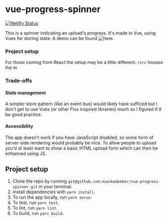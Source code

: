# vue-progress-spinner
[![Netlify Status](https://api.netlify.com/api/v1/badges/35611505-c40c-4dfe-b739-7d53756d87b6/deploy-status)](https://app.netlify.com/sites/vigorous-curran-fdf510/deploys)

This is a spinner indicating an upload's progress. It's made in Vue, using Vuex for storing state. A demo can be found ![here](https://vigorous-curran-fdf510.netlify.com/).

### Project setup
For those coming from React the setup may be a little different. `/src` houses the m

### Trade-offs
#### State management
A simpler store pattern (like an event bus) would likely have sufficed but I don't get to use Vuex (or other Flux inspired libraries) much so I figured it'd be good practice.

#### Accessibility
The app doesn't work if you have JavaScript disabled, so some form of server-side rendering would probably be nice. To allow people to upload you'd at least want to show a basic HTML upload form which can then be enhanced using JS.

## Project setup
1. Clone the repo by running `git@github.com:nienkedekker/vue-progress-spinner.git` in your terminal.
2. Install dependencies with `yarn install`.
3. To run the app locally, run `yarn serve`.
4. To test, run `yarn test`.
5. To lint, run `yarn lint`.
6. To build, run `yarn build`.
